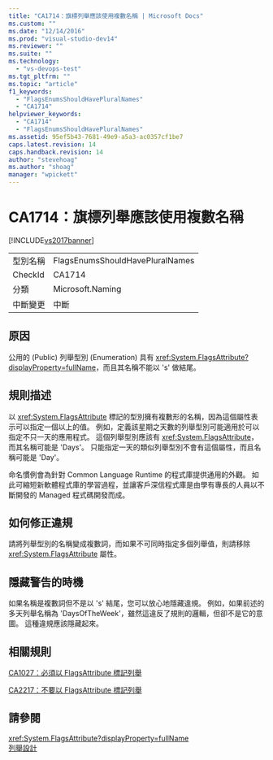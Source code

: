 ```yaml
---
title: "CA1714：旗標列舉應該使用複數名稱 | Microsoft Docs"
ms.custom: ""
ms.date: "12/14/2016"
ms.prod: "visual-studio-dev14"
ms.reviewer: ""
ms.suite: ""
ms.technology: 
  - "vs-devops-test"
ms.tgt_pltfrm: ""
ms.topic: "article"
f1_keywords: 
  - "FlagsEnumsShouldHavePluralNames"
  - "CA1714"
helpviewer_keywords: 
  - "CA1714"
  - "FlagsEnumsShouldHavePluralNames"
ms.assetid: 95ef5b43-7681-49e9-a5a3-ac0357cf1be7
caps.latest.revision: 14
caps.handback.revision: 14
author: "stevehoag"
ms.author: "shoag"
manager: "wpickett"
---
```

# CA1714：旗標列舉應該使用複數名稱
[!INCLUDE[vs2017banner](../code-quality/includes/vs2017banner.md)]

|||  
|-|-|  
|型別名稱|FlagsEnumsShouldHavePluralNames|  
|CheckId|CA1714|  
|分類|Microsoft.Naming|  
|中斷變更|中斷|  
  
## 原因  
 公用的 \(Public\) 列舉型別 \(Enumeration\) 具有 <xref:System.FlagsAttribute?displayProperty=fullName>，而且其名稱不能以 's' 做結尾。  
  
## 規則描述  
 以 <xref:System.FlagsAttribute> 標記的型別擁有複數形的名稱，因為這個屬性表示可以指定一個以上的值。  例如，定義該星期之天數的列舉型別可能適用於可以指定不只一天的應用程式。  這個列舉型別應該有 <xref:System.FlagsAttribute>，而其名稱可能是 'Days'。  只能指定一天的類似列舉型別不會有這個屬性，而且名稱可能是 'Day'。  
  
 命名慣例會為針對 Common Language Runtime 的程式庫提供通用的外觀。  如此可縮短新軟體程式庫的學習過程，並讓客戶深信程式庫是由學有專長的人員以不斷開發的 Managed 程式碼開發而成。  
  
## 如何修正違規  
 請將列舉型別的名稱變成複數詞，而如果不可同時指定多個列舉值，則請移除 <xref:System.FlagsAttribute> 屬性。  
  
## 隱藏警告的時機  
 如果名稱是複數詞但不是以 's' 結尾，您可以放心地隱藏違規。  例如，如果前述的多天列舉名稱為 'DaysOfTheWeek'，雖然這違反了規則的邏輯，但卻不是它的意圖。  這種違規應該隱藏起來。  
  
## 相關規則  
 [CA1027：必須以 FlagsAttribute 標記列舉](../code-quality/ca1027-mark-enums-with-flagsattribute.md)  
  
 [CA2217：不要以 FlagsAttribute 標記列舉](../code-quality/ca2217-do-not-mark-enums-with-flagsattribute.md)  
  
## 請參閱  
 <xref:System.FlagsAttribute?displayProperty=fullName>   
 [列舉設計](../Topic/Enum%20Design.md)